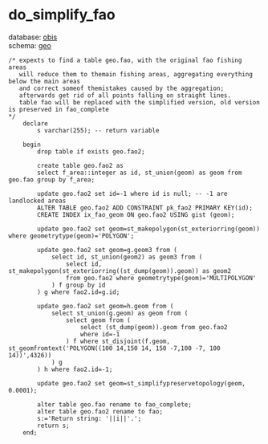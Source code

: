 # do_simplify_fao
database: [obis](../)  
schema: [geo](geo)  

    
    /* expexts to find a table geo.fao, with the original fao fishing areas
       will reduce them to themain fishing areas, aggregating everything below the main areas
       and correct someof themistakes caused by the aggregation;
       afterwards get rid of all points falling on straight lines.
       table fao will be replaced with the simplified version, old version is preserved in fao_complete
    */
    	declare
    		s varchar(255); -- return variable
    		
    	begin
    		drop table if exists geo.fao2;
    
    		create table geo.fao2 as
    		select f_area::integer as id, st_union(geom) as geom from geo.fao group by f_area;
    
    		update geo.fao2 set id=-1 where id is null; -- -1 are landlocked areas
    		ALTER TABLE geo.fao2 ADD CONSTRAINT pk_fao2 PRIMARY KEY(id);
    		CREATE INDEX ix_fao_geom ON geo.fao2 USING gist (geom);
    
    		update geo.fao2 set geom=st_makepolygon(st_exteriorring(geom)) where geometrytype(geom)='POLYGON';
    
    		update geo.fao2 set geom=g.geom3 from (
    			select id, st_union(geom2) as geom3 from (
    				select id, st_makepolygon(st_exteriorring((st_dump(geom)).geom)) as geom2 
    				from geo.fao2 where geometrytype(geom)='MULTIPOLYGON'
    			) f group by id
    		) g where fao2.id=g.id;
    
    		update geo.fao2 set geom=h.geom from (
    			select st_union(g.geom) as geom from (
    				select geom from (
    					select (st_dump(geom)).geom from geo.fao2 
    					where id=-1
    				) f where st_disjoint(f.geom, st_geomfromtext('POLYGON((100 14,150 14, 150 -7,100 -7, 100 14))',4326))
    			) g 
    		) h where fao2.id=-1;
    
    		update geo.fao2 set geom=st_simplifypreservetopology(geom, 0.0001);
    
    		alter table geo.fao rename to fao_complete;
    		alter table geo.fao2 rename to fao;
    		s:='Return string: '||i||'.';
    		return s;
    	end;
